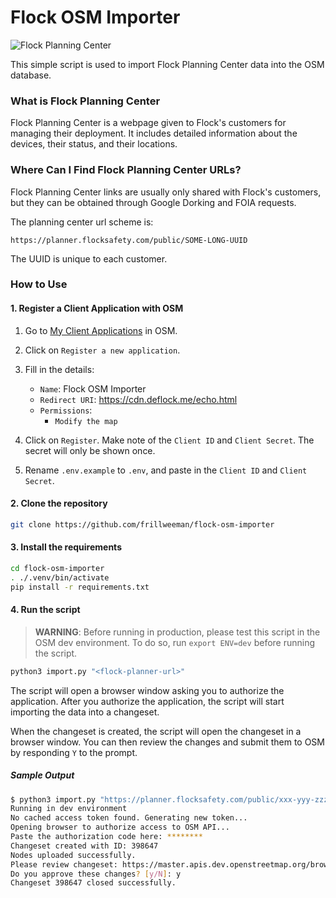 # Flock OSM Importer

![Flock Planning Center](./docs:/planning-center.webp)

This simple script is used to import Flock Planning Center data into the OSM database.

### What is Flock Planning Center
Flock Planning Center is a webpage given to Flock's customers for managing their deployment. It includes detailed information about the devices, their status, and their locations.

### Where Can I Find Flock Planning Center URLs?
Flock Planning Center links are usually only shared with Flock's customers, but they can be obtained through Google Dorking and FOIA requests.

The planning center url scheme is:
```
https://planner.flocksafety.com/public/SOME-LONG-UUID
```

The UUID is unique to each customer.

### How to Use

#### 1. Register a Client Application with OSM

1. Go to [My Client Applications](https://www.openstreetmap.org/oauth2/applications) in OSM.
2. Click on `Register a new application`.
3. Fill in the details:
   - `Name`: Flock OSM Importer
   - `Redirect URI`: https://cdn.deflock.me/echo.html
   - `Permissions`:
      - `Modify the map`

4. Click on `Register`. Make note of the `Client ID` and `Client Secret`. The secret will only be shown once.
5. Rename `.env.example` to `.env`, and paste in the `Client ID` and `Client Secret`.

#### 2. Clone the repository

```bash
git clone https://github.com/frillweeman/flock-osm-importer
```

#### 3. Install the requirements

```bash
cd flock-osm-importer
. ./.venv/bin/activate
pip install -r requirements.txt
```

#### 4. Run the script

> **WARNING**: Before running in production, please test this script in the OSM dev environment. To do so, run `export ENV=dev` before running the script.

```bash
python3 import.py "<flock-planner-url>"
```

The script will open a browser window asking you to authorize the application. After you authorize the application, the script will start importing the data into a changeset.

When the changeset is created, the script will open the changeset in a browser window. You can then review the changes and submit them to OSM by responding `Y` to the prompt.

##### Sample Output
```bash
$ python3 import.py "https://planner.flocksafety.com/public/xxx-yyy-zzz"
Running in dev environment
No cached access token found. Generating new token...
Opening browser to authorize access to OSM API...
Paste the authorization code here: ********
Changeset created with ID: 398647
Nodes uploaded successfully.
Please review changeset: https://master.apis.dev.openstreetmap.org/browse/changeset/398642
Do you approve these changes? [y/N]: y
Changeset 398647 closed successfully.
```
